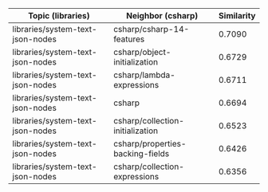 | Topic (libraries) | Neighbor (csharp) | Similarity |
|-------------|-------------------|------------|
| libraries/system-text-json-nodes | csharp/csharp-14-features | 0.7090 |
| libraries/system-text-json-nodes | csharp/object-initialization | 0.6729 |
| libraries/system-text-json-nodes | csharp/lambda-expressions | 0.6711 |
| libraries/system-text-json-nodes | csharp | 0.6694 |
| libraries/system-text-json-nodes | csharp/collection-initialization | 0.6523 |
| libraries/system-text-json-nodes | csharp/properties-backing-fields | 0.6426 |
| libraries/system-text-json-nodes | csharp/collection-expressions | 0.6356 |
